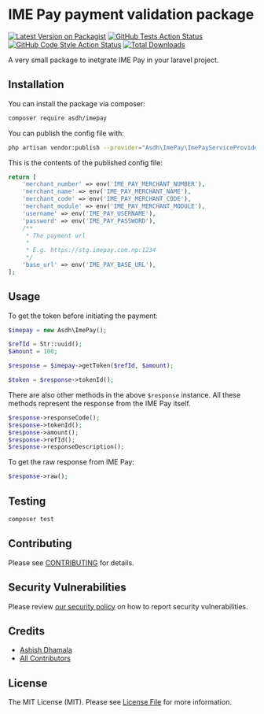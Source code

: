 # IME Pay payment validation package

[![Latest Version on Packagist](https://img.shields.io/packagist/v/asdh/imepay.svg?style=flat-square)](https://packagist.org/packages/asdh/imepay)
[![GitHub Tests Action Status](https://img.shields.io/github/workflow/status/asdh/imepay/run-tests?label=tests)](https://github.com/asdh/imepay/actions?query=workflow%3ATests+branch%3Amaster)
[![GitHub Code Style Action Status](https://img.shields.io/github/workflow/status/asdh/imepay/Check%20&%20fix%20styling?label=code%20style)](https://github.com/asdh/imepay/actions?query=workflow%3A"Check+%26+fix+styling"+branch%3Amaster)
[![Total Downloads](https://img.shields.io/packagist/dt/asdh/imepay.svg?style=flat-square)](https://packagist.org/packages/asdh/imepay)


A very small package to inetgrate IME Pay in your laravel project.


## Installation

You can install the package via composer:

```bash
composer require asdh/imepay
```

You can publish the config file with:
```bash
php artisan vendor:publish --provider="Asdh\ImePay\ImePayServiceProvider" --tag="imepay-config"
```

This is the contents of the published config file:

```php
return [
    'merchant_number' => env('IME_PAY_MERCHANT_NUMBER'),
    'merchant_name' => env('IME_PAY_MERCHANT_NAME'),
    'merchant_code' => env('IME_PAY_MERCHANT_CODE'),
    'merchant_module' => env('IME_PAY_MERCHANT_MODULE'),
    'username' => env('IME_PAY_USERNAME'),
    'password' => env('IME_PAY_PASSWORD'),
    /**
     * The payment url
     * 
     * E.g. https://stg.imepay.com.np:1234
     */
    'base_url' => env('IME_PAY_BASE_URL'),
];
```

## Usage

To get the token before initiating the payment:
```php
$imepay = new Asdh\ImePay();

$refId = Str::uuid();
$amount = 100;

$response = $imepay->getToken($refId, $amount);

$token = $response->tokenId();
```

There are also other methods in the above `$response` instance. All these methods represent the response from the IME Pay itself.

```php
$response->responseCode();
$response->tokenId();
$response->amount();
$response->refId();
$response->responseDescription();
```

To get the raw response from IME Pay:
```php
$response->raw();
```

## Testing

```bash
composer test
```


## Contributing

Please see [CONTRIBUTING](.github/CONTRIBUTING.md) for details.

## Security Vulnerabilities

Please review [our security policy](../../security/policy) on how to report security vulnerabilities.

## Credits

- [Ashish Dhamala](https://github.com/AshishDhamala)
- [All Contributors](../../contributors)

## License

The MIT License (MIT). Please see [License File](LICENSE.md) for more information.
